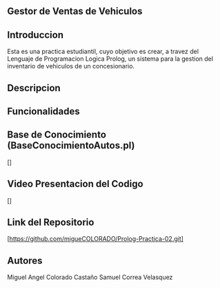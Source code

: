 ## Gestor de Ventas de Vehiculos
## Introduccion
Esta es una practica estudiantil, cuyo objetivo es crear, a travez del Lenguaje de Programacion Logica Prolog, un sistema para la gestion del inventario de vehiculos de un concesionario.  

## Descripcion


## Funcionalidades


## Base de Conocimiento (BaseConocimientoAutos.pl)
[]

## Video Presentacion del Codigo
[]

## Link del Repositorio
[https://github.com/migueCOLORADO/Prolog-Practica-02.git]



## Autores
Miguel Angel Colorado Castaño
Samuel Correa Velasquez
